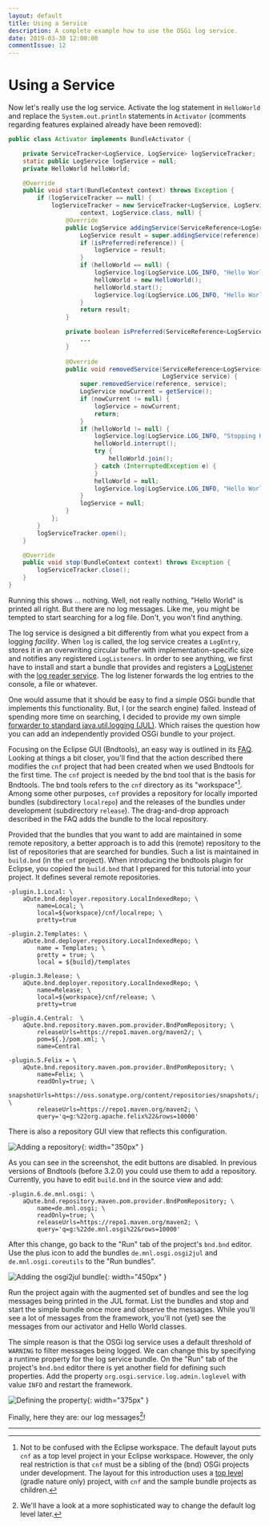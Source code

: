 ```yaml
---
layout: default
title: Using a Service
description: A complete example how to use the OSGi log service.
date: 2019-03-30 12:00:00
commentIssue: 12
---
```


# Using a Service

Now let's really use the log service. Activate the log statement in `HelloWorld` and replace the `System.out.println` statements in `Activator` (comments regarding features explained already have been removed):

```java
public class Activator implements BundleActivator {

    private ServiceTracker<LogService, LogService> logServiceTracker;
    static public LogService logService = null;
    private HelloWorld helloWorld;

    @Override
    public void start(BundleContext context) throws Exception {
        if (logServiceTracker == null) {
            logServiceTracker = new ServiceTracker<LogService, LogService>(
                    context, LogService.class, null) {
                @Override
                public LogService addingService(ServiceReference<LogService> reference) {
                    LogService result = super.addingService(reference);
                    if (isPreferred(reference)) {
                        logService = result;
                    }
                    if (helloWorld == null) {
                        logService.log(LogService.LOG_INFO, "Hello World starting.");
                        helloWorld = new HelloWorld();
                        helloWorld.start();
                        logService.log(LogService.LOG_INFO, "Hello World started.");
                    }
                    return result;
                }

                private boolean isPreferred(ServiceReference<LogService> candidate) {
                    ...
                }
                
                @Override
                public void removedService(ServiceReference<LogService> reference,
                                           LogService service) {
                    super.removedService(reference, service);
                    LogService nowCurrent = getService();
                    if (nowCurrent != null) {
                        logService = nowCurrent;
                        return;
                    }
                    if (helloWorld != null) {
                        logService.log(LogService.LOG_INFO, "Stopping Hello World.");
                        helloWorld.interrupt();
                        try {
                            helloWorld.join();
                        } catch (InterruptedException e) {
                        }
                        helloWorld = null;
                        logService.log(LogService.LOG_INFO, "Hello World stopped.");
                    }
                    logService = null;
                }
            };
        }
        logServiceTracker.open();
    }

    @Override
    public void stop(BundleContext context) throws Exception {
        logServiceTracker.close();
    }
}
```

Running this shows ... nothing. Well, not really nothing, "Hello World" is printed all right. But there are no log messages. Like me, you might be tempted to start searching for a log file. Don't, you won't find anything.

The log service is designed a bit differently from what you expect from a logging *facility*. When `log` is called, the log service creates a `LogEntry`, stores it in an overwriting circular buffer with implementation-specific size and notifies any registered `LogListeners`. In order to see anything, we first have to install and start a bundle that provides and registers a 
[LogListener](https://osgi.org/javadoc/r6/cmpn/index.html?org/osgi/service/log/LogListener.html) with the [log reader service](https://osgi.org/javadoc/r6/cmpn/index.html?org/osgi/service/log/LogListener.html). The log listener forwards the log entries to the console, a file or whatever.

One would assume that it should be easy to find a simple OSGi bundle that implements this functionality. But, I (or the search engine) failed. Instead of spending more time on searching, I decided to provide my own simple [forwarder to standard java.util.logging (JUL)](https://github.com/mnlipp/de.mnl.osgi#logging-bridges). Which raises the question how you can add an independently provided OSGi bundle to your project.

Focusing on the Eclipse GUI (Bndtools), an easy way is outlined in its [FAQ](https://bndtools.org/faq.html). Looking at things a bit closer, you'll find that the action described there modifies the `cnf` project that had been created when we used Bndtools for the first time. The `cnf` project is needed by the bnd tool that is the basis for Bndtools. The bnd tools refers to the `cnf` directory as its "workspace"[^ws]. Among some other purposes, `cnf` provides a repository for locally imported bundles (subdirectory `localrepo`) and the releases of the bundles under development (subdirectory `release`). The drag-and-drop approach described in the FAQ adds the bundle to the local repository.

[^ws]: Not to be confused with the Eclipse workspace. The default layout puts `cnf` as a top level project in your Eclipse workspace. However, the only real restriction is that `cnf` must be a sibling of the (bnd) OSGi projects under development. The layout for this introduction uses a [top level](https://github.com/mnlipp/osgi-getting-started) (gradle nature only) project, with `cnf` and the sample bundle projects as children. 

Provided that the bundles that you want to add are maintained in some remote repository<a name="add-repo"></a>, a better approach is to add this (remote) repository to the list of repositories that are searched for bundles. Such a list is maintained in `build.bnd` (in the `cnf` project). When introducing the bndtools plugin for Eclipse, you copied the `build.bnd` that I prepared for this tutorial into your project. It defines several remote repositories.

```properties
-plugin.1.Local: \
	aQute.bnd.deployer.repository.LocalIndexedRepo; \
		name=Local; \
		local=${workspace}/cnf/localrepo; \
		pretty=true

-plugin.2.Templates: \
	aQute.bnd.deployer.repository.LocalIndexedRepo; \
		name = Templates; \
		pretty = true; \
		local = ${build}/templates

-plugin.3.Release: \
	aQute.bnd.deployer.repository.LocalIndexedRepo; \
		name=Release; \
		local=${workspace}/cnf/release; \
		pretty=true

-plugin.4.Central:  \
	aQute.bnd.repository.maven.pom.provider.BndPomRepository; \
		releaseUrls=https://repo1.maven.org/maven2/; \
		pom=${.}/pom.xml; \
		name=Central

-plugin.5.Felix = \
	aQute.bnd.repository.maven.pom.provider.BndPomRepository; \
		name=Felix; \
		readOnly=true; \
		snapshotUrls=https://oss.sonatype.org/content/repositories/snapshots/; \
		releaseUrls=https://repo1.maven.org/maven2; \
		query='q=g:%22org.apache.felix%22&rows=10000'
```

There is also a repository GUI view that reflects this configuration.

![Adding a repository](images/Repository-view.png){: width="350px" }

As you can see in the screenshot, the edit buttons are disabled. In previous versions of Bndtools (before 3.2.0) you could use them to add a repository. Currently, you have to edit `build.bnd` in the source view and add:

```properties
-plugin.6.de.mnl.osgi: \
	aQute.bnd.repository.maven.pom.provider.BndPomRepository; \
		name=de.mnl.osgi; \
		readOnly=true; \
		releaseUrls=https://repo1.maven.org/maven2; \
		query='q=g:%22de.mnl.osgi%22&rows=10000'
```

After this change, go back to the "Run" tab of the project's `bnd.bnd` editor. Use the plus icon to add the bundles `de.mnl.osgi.osgi2jul` and `de.mnl.osgi.coreutils` to the "Run bundles".

![Adding the osgi2jul bundle](images/Adding-fwd2jul.png){: width="450px" }

Run the project again with the augmented set of bundles and see the log messages being printed in the JUL format. List the bundles and stop and start the simple bundle once more and observe the messages. While you'll see a lot of messages from the framework, you'll not (yet) see the messages from our activator and Hello World classes. 

The simple reason is that the OSGi log service uses a default threshold of `WARNING` to filter messages being logged. We can change this by specifying a runtime property for the log service bundle. On the "Run" tab of the project's `bnd.bnd` editor there is yet another field for defining such properties. Add the property `org.osgi.service.log.admin.loglevel` with value `INFO` and restart the framework.

![Defining the property](images/Define-default-log-level-property.png){: width="375px" }
 
Finally, here they are: our log messages[^moreSoph]!

[^moreSoph]: We'll have a look at a more sophisticated way to change the default log level later.

---


